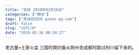 ```yaml
---
title: "说说 2019年03月16日"
categories: ["嘀咕"]
tags: ["来自QQ空间 qzone.qq.com"]
draft: false
slug: "CGfLrH"
date: "2019-03-16 00:50:27"
---
```


老古董•土家火盆
三国时期刘备从荆州去成都时路过利川留下来的。
